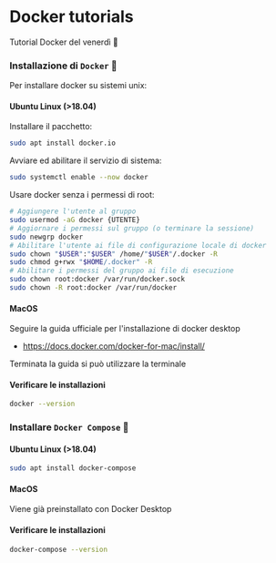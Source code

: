 # Docker tutorials

Tutorial Docker del venerdì :pineapple:

### Installazione di `Docker` :whale2:

Per installare docker su sistemi unix:

#### Ubuntu Linux (>18.04)

Installare il pacchetto:

```sh
sudo apt install docker.io
```

Avviare ed abilitare il servizio di sistema:

```sh
sudo systemctl enable --now docker
```

Usare docker senza i permessi di root:

```sh
# Aggiungere l'utente al gruppo 
sudo usermod -aG docker {UTENTE}
# Aggiornare i permessi sul gruppo (o terminare la sessione)
sudo newgrp docker
# Abilitare l'utente ai file di configurazione locale di docker
sudo chown "$USER":"$USER" /home/"$USER"/.docker -R
sudo chmod g+rwx "$HOME/.docker" -R
# Abilitare i permessi del gruppo ai file di esecuzione
sudo chown root:docker /var/run/docker.sock
sudo chown -R root:docker /var/run/docker
```

#### MacOS

Seguire la guida ufficiale per l'installazione di docker desktop

- https://docs.docker.com/docker-for-mac/install/

Terminata la guida si può utilizzare la terminale

#### Verificare le installazioni

```sh
docker --version
```



### Installare `Docker Compose` :octopus:

#### Ubuntu Linux (>18.04)

```sh
sudo apt install docker-compose
```

#### MacOS

Viene già preinstallato con Docker Desktop

#### Verificare le installazioni

```sh
docker-compose --version
```


